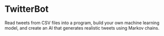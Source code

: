 # TwitterBot
Read tweets from CSV files into a program, build your own machine learning model, and create an AI that generates realistic tweets using Markov chains. 
